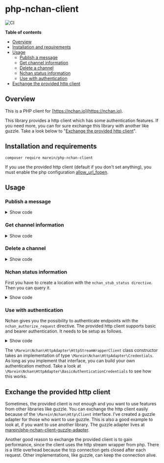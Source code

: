 # php-nchan-client

![CI](https://github.com/marein/php-nchan-client/workflows/CI/badge.svg?branch=master)

__Table of contents__

* [Overview](#overview)
* [Installation and requirements](#installation-and-requirements)
* [Usage](#usage)
  * [Publish a message](#publish-a-message)
  * [Get channel information](#get-channel-information)
  * [Delete a channel](#delete-a-channel)
  * [Nchan status information](#nchan-status-information)
  * [Use with authentication](#use-with-authentication)
* [Exchange the provided http client](#exchange-the-provided-http-client)

## Overview

This is a PHP client for [https://nchan.io](https://nchan.io).

This library provides a http client which has some authentication features. If you need more, you can for sure
exchange this library with another like guzzle. Take a look below to
"[Exchange the provided http client](#exchange-the-provided-http-client)".

## Installation and requirements

```
composer require marein/php-nchan-client
```

If you use the provided http client (default if you don't set anything),
you must enable the php configuration
[allow_url_fopen](http://php.net/manual/en/filesystem.configuration.php#ini.allow-url-fopen).

## Usage

### Publish a message

<details>
  <summary>Show code</summary>

  ```php
  <?php

  namespace {

      use Marein\Nchan\Api\Model\PlainTextMessage;
      use Marein\Nchan\Nchan;

      include '/path/to/autoload.php';

      $nchan = new Nchan('http://my-nchan-domain');
      $channel = $nchan->channel('/path-to-publisher-endpoint');
      $channelInformation = $channel->publish(
          new PlainTextMessage(
              'my-message-name',
              'my message content'
          )
      );

      // Nchan returns some channel information after publishing a message.
      var_dump($channelInformation);
  }
  ```
</details>

### Get channel information

<details>
  <summary>Show code</summary>

  ```php
  <?php

  namespace {

      use Marein\Nchan\Nchan;

      include '/path/to/autoload.php';

      $nchan = new Nchan('http://my-nchan-domain');
      $channel = $nchan->channel('/path-to-publisher-endpoint');
      $channelInformation = $channel->information();

      var_dump($channelInformation);
  }
  ```
</details>

### Delete a channel

<details>
  <summary>Show code</summary>

  ```php
  <?php

  namespace {

      use Marein\Nchan\Nchan;

      include '/path/to/autoload.php';

      $nchan = new Nchan('http://my-nchan-domain');
      $channel = $nchan->channel('/path-to-publisher-endpoint');
      $channel->delete();
  }
  ```
</details>

### Nchan status information

First you have to create a location with the `nchan_stub_status directive`. Then you can query it.

<details>
  <summary>Show code</summary>

  ```php
  <?php

  namespace {

      use Marein\Nchan\Nchan;

      include '/path/to/autoload.php';

      $nchan = new Nchan('http://my-nchan-domain');
      $status = $nchan->status('/path-to-status-location');
      $statusInformation = $status->information();

      var_dump($statusInformation);
  }
```
</details>

### Use with authentication

Nchan gives you the possibility to authenticate endpoints with the `nchan_authorize_request` directive.
The provided http client supports basic and bearer authentication. It needs to be setup as follows.

<details>
  <summary>Show code</summary>

  ```php
  <?php

  namespace {

      use Marein\Nchan\HttpAdapter\HttpStreamWrapperClient;
      use Marein\Nchan\HttpAdapter\BasicAuthenticationCredentials;
      use Marein\Nchan\HttpAdapter\BearerAuthenticationCredentials;
      use Marein\Nchan\Nchan;

      include '/path/to/autoload.php';

      // Client with basic authentication
      $adapter = new HttpStreamWrapperClient(
          new BasicAuthenticationCredentials('nchan', 'password')
      );

      // Client with bearer authentication
      $adapter = new HttpStreamWrapperClient(
          new BearerAuthenticationCredentials('my-token')
      );

      $nchan = new Nchan('http://my-nchan-domain', $adapter);
  }
  ```
</details>

The
`\Marein\Nchan\HttpAdapter\HttpStreamWrapperClient`
class constructor takes an implementation of type
`\Marein\Nchan\HttpAdapter\Credentials`.
As long as you implement that interface, you can build your own authentication
method. Take a look at
`\Marein\Nchan\HttpAdapter\BasicAuthenticationCredentials`
to see how this works.

## Exchange the provided http client

Sometimes, the provided client is not enough and you want to use features from other libraries like guzzle.
You can exchange the http client easily because of the
`\Marein\Nchan\Http\Client`
interface. I've created a guzzle adapter
for those who want to use guzzle. This is also a good example to look at, if you want to use another library. The
guzzle adapter lives at
[marein/php-nchan-client-guzzle-adapter](https://github.com/marein/php-nchan-client-guzzle-adapter).

Another good reason to exchange the provided client is to gain performance, since the client uses the http stream wrapper
from php. There is a little overhead because the tcp connection gets closed after each request. Other implementations,
like guzzle, can keep the connection alive.
